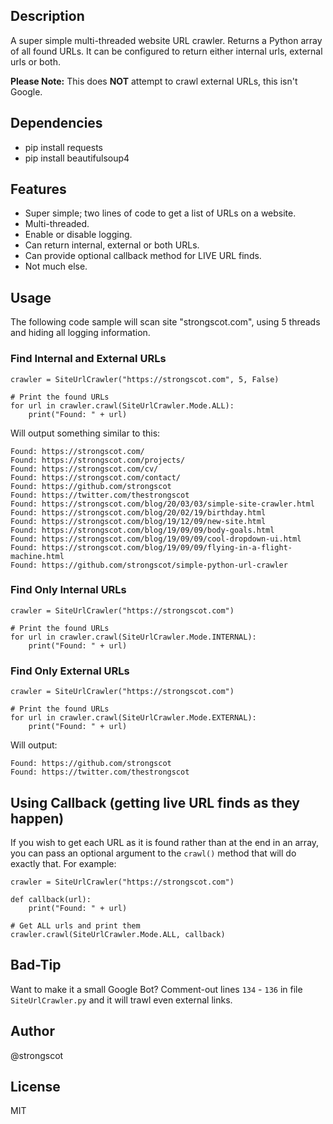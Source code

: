 ## Description

A super simple multi-threaded website URL crawler. Returns a Python array of all found URLs. It can be configured to
return either internal urls, external urls or both.

**Please Note:** This does **NOT** attempt to crawl external URLs, this isn't Google.

## Dependencies

- pip install requests
- pip install beautifulsoup4

## Features

- Super simple; two lines of code to get a list of URLs on a website.
- Multi-threaded.
- Enable or disable logging.
- Can return internal, external or both URLs.
- Can provide optional callback method for LIVE URL finds.
- Not much else.

## Usage

The following code sample will scan site "strongscot.com", using 5 threads and hiding all logging information.

### Find Internal and External URLs

```
crawler = SiteUrlCrawler("https://strongscot.com", 5, False)

# Print the found URLs
for url in crawler.crawl(SiteUrlCrawler.Mode.ALL):
    print("Found: " + url)
```

Will output something similar to this:

```
Found: https://strongscot.com/
Found: https://strongscot.com/projects/
Found: https://strongscot.com/cv/
Found: https://strongscot.com/contact/
Found: https://github.com/strongscot
Found: https://twitter.com/thestrongscot
Found: https://strongscot.com/blog/20/03/03/simple-site-crawler.html
Found: https://strongscot.com/blog/20/02/19/birthday.html
Found: https://strongscot.com/blog/19/12/09/new-site.html
Found: https://strongscot.com/blog/19/09/09/body-goals.html
Found: https://strongscot.com/blog/19/09/09/cool-dropdown-ui.html
Found: https://strongscot.com/blog/19/09/09/flying-in-a-flight-machine.html
Found: https://github.com/strongscot/simple-python-url-crawler
```

### Find Only Internal URLs

```
crawler = SiteUrlCrawler("https://strongscot.com")

# Print the found URLs
for url in crawler.crawl(SiteUrlCrawler.Mode.INTERNAL):
    print("Found: " + url)
```

### Find Only External URLs

```
crawler = SiteUrlCrawler("https://strongscot.com")

# Print the found URLs
for url in crawler.crawl(SiteUrlCrawler.Mode.EXTERNAL):
    print("Found: " + url)
```

Will output:

```
Found: https://github.com/strongscot
Found: https://twitter.com/thestrongscot
```

## Using Callback (getting live URL finds as they happen)

If you wish to get each URL as it is found rather than at the end in an array, you can pass an optional argument to the
``crawl()`` method that will do exactly that. For example:

```
crawler = SiteUrlCrawler("https://strongscot.com")

def callback(url):
    print("Found: " + url)

# Get ALL urls and print them
crawler.crawl(SiteUrlCrawler.Mode.ALL, callback)
```

## Bad-Tip

Want to make it a small Google Bot? Comment-out lines ``134`` - ``136`` in file ``SiteUrlCrawler.py`` and it will trawl even external links.

## Author

@strongscot

## License

MIT
